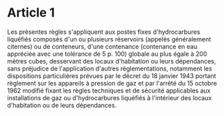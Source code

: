 # Article 1

Les présentes règles s'appliquent aux postes fixes d'hydrocarbures liquéfiés composés d'un ou plusieurs réservoirs (appelés généralement citernes) ou de conteneurs, d'une contenance (contenance en eau appréciée avec une tolérance de 5 p. 100) globale au plus égale à 200 mètres cubes, desservant des locaux d'habitation ou leurs dépendances, sans préjudice de l'application d'autres réglementations, notamment les dispositions particulières prévues par le décret du 18 janvier 1943 portant règlement sur les appareils à pression de gaz et par l'arrêté du 15 octobre 1962 modifié fixant les règles techniques et de sécurité applicables aux installations de gaz ou d'hydrocarbures liquéfiés à l'intérieur des locaux d'habitation ou de leurs dépendances.
